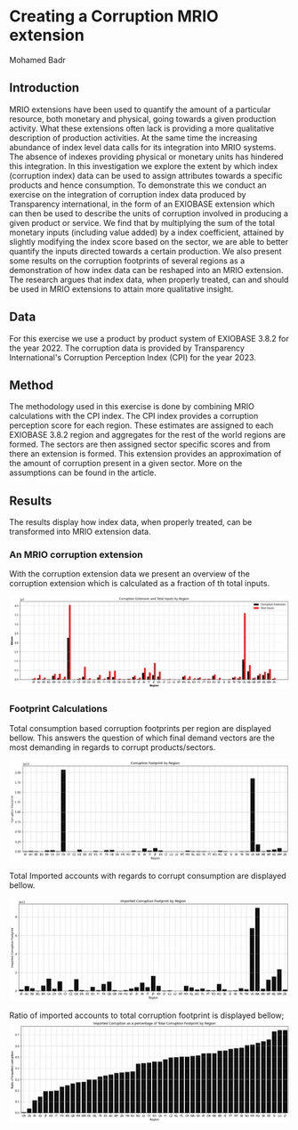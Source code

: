 # Creating a Corruption MRIO extension
Mohamed Badr

## Introduction
MRIO extensions have been used to quantify the amount of a particular resource, both monetary and physical, going towards a given production activity. What these extensions often lack is providing a more qualitative description of production activities. At the same time the increasing abundance of index level data calls for its integration into MRIO systems. The absence of indexes providing physical or monetary units has hindered this integration. In this investigation we explore the extent by which index (corruption index) data can be used to assign attributes towards a specific products and hence consumption. To demonstrate this we conduct an exercise on the integration of corruption index data produced by Transparency international, in the form of an EXIOBASE extension which can then be used to describe the units of corruption involved in producing a given product or service. We find that by multiplying the sum of the total monetary inputs (including value added) by a index coefficient, attained by slightly modifying the index score based on the sector, we are able to better quantify the inputs directed towards a certain production. We also present some results on the corruption footprints of several regions as a demonstration of how index data can be reshaped into an MRIO extension. The research argues that index data, when properly treated, can and should be used in MRIO extensions to attain more qualitative insight. 

## Data 

For this exercise we use a product by product system of EXIOBASE 3.8.2 for the year 2022. The corruption data is provided by Transparency International's Corruption Perception Index (CPI) for the year 2023.  

## Method
The methodology used in this exercise is done by combining MRIO calculations with the CPI index. The CPI index provides a corruption perception score for each region. These estimates are assigned to each EXIOBASE 3.8.2 region and aggregates for the rest of the world regions are formed. The sectors are then assigned sector specific scores and from there an extension is formed. This extension provides an approximation of the amount of corruption present in a given sector. More on the assumptions can be found in the article.

## Results 
The results display how index data, when properly treated, can be transformed into MRIO extension data. 

### An MRIO corruption extension
With the corruption extension data we present an overview of the corruption extension which is calculated as a fraction of th total inputs. 

![alt text](results/totalinputs_extensions.png)

### Footprint Calculations 
Total consumption based corruption footprints per region are displayed bellow. This answers the question of which final demand vectors are the most demanding in regards to corrupt products/sectors. 

![alt text](results/footprint.png)

Total Imported accounts with regards to corrupt consumption are displayed bellow.

![alt text](results/imported_footprint.png)

Ratio of imported accounts to total corruption footprint is displayed bellow;
![alt text](results/ratio.png)